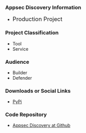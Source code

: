 ### Appsec Discovery Information
* <i class="fas fa-city" style="font-size: 1.3em; color:#800080;"></i>
  <span style="font-size: 1.3em;">Production Project</span>

### Project Classification
* <i class="fas fa-tools" style="color:#233e81;"></i> Tool
* <i class="fas fa-tools" style="color:#233e81;"></i> Service

### Audience

* <i class="fas fa-toolbox fa-2x" style="color:#233e81;"></i> Builder
* <i class="fas fa-shield-alt fa-2x" style="color:#233e81;"></i> Defender


### Downloads or Social Links
* [PyPi](https://pypi.org/project/appsec-discovery)

### Code Repository
* [Appsec Discovery at Github](https://github.com/dmarushkin/appsec-discovery)